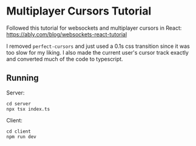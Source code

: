 # Multiplayer Cursors Tutorial

Followed this tutorial for websockets and multiplayer cursors in React: https://ably.com/blog/websockets-react-tutorial

I removed `perfect-cursors` and just used a 0.1s css transition since it was too slow for my liking. I also made the current user's cursor track exactly and converted much of the code to typescript.

## Running
Server:
```
cd server
npx tsx index.ts
```

Client:
```
cd client
npm run dev
```